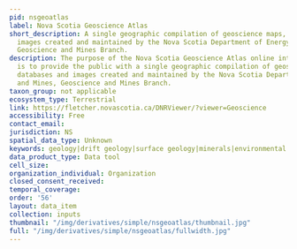 ```yaml
---
pid: nsgeoatlas
label: Nova Scotia Geoscience Atlas
short_description: A single geographic compilation of geoscience maps, databases and
  images created and maintained by the Nova Scotia Department of Energy and Mines,
  Geoscience and Mines Branch.
description: The purpose of the Nova Scotia Geoscience Atlas online interactive map
  is to provide the public with a single geographic compilation of geoscience maps,
  databases and images created and maintained by the Nova Scotia Department of Energy
  and Mines, Geoscience and Mines Branch.
taxon_group: not applicable
ecosystem_type: Terrestrial
link: https://fletcher.novascotia.ca/DNRViewer/?viewer=Geoscience
accessibility: Free
contact_email: 
jurisdiction: NS
spatial_data_type: Unknown
keywords: geology|drift geology|surface geology|minerals|environmental
data_product_type: Data tool
cell_size: 
organization_individual: Organization
closed_consent_received: 
temporal_coverage: 
order: '56'
layout: data_item
collection: inputs
thumbnail: "/img/derivatives/simple/nsgeoatlas/thumbnail.jpg"
full: "/img/derivatives/simple/nsgeoatlas/fullwidth.jpg"
---
```

